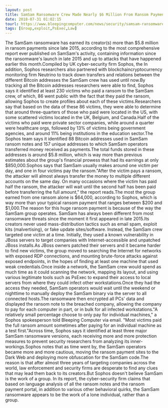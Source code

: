 ```yaml
---
layout: post
title: SamSam Ransomware Crew Made Nearly $6 Million From Ransom Payments
date: 2018-07-31 01:02:15
tourl: https://www.bleepingcomputer.com/news/security/samsam-ransomware-crew-made-nearly-6-million-from-ransom-payments/
tags: [Group,exploit,PsExec,Law]
---
```

The SamSam ransomware has earned its creator(s) more than $5.8 million in ransom payments since late 2015, according to the most comprehensive report ever published on SamSam's activity, containing information since the ransomware's launch in late 2015 and up to attacks that have happened earlier this month.Compiled by UK cyber-security firm Sophos, the In addition, Sophos researchers also partnered with blockchaincryptocurrency monitoring firm Neutrino to track down transfers and relations between the different Bitcoin addresses the SamSam crew has used until now.By tracking all the Bitcoin addresses researchers were able to find, Sophos says it identified at least 230 victims who paid a ransom to the SamSam crew, of which, 86 went public with the fact that they paid the ransom, allowing Sophos to create profiles about each of these victims.Researchers say that based on the data of these 86 victims, they were able to determine that around three-quarters of those who paid were located in the US, with some scattered victims located in the UK, Belgium, and Canada.Half of the victims who paid were private sector companies, while around a quarter were healthcare orgs, followed by 13% of victims being government agencies, and around 11% being institutions in the education sector.The Sophos team says it identified 88 Bitcoin addresses used in SamSam ransom notes and 157 unique addresses to which SamSam operators transferred money received as payments.The total funds stored in these addresses is around $5.8 million, which is way more than previous estimates about the group's financial prowess that had its earnings at only $850,000.Sophos says that SamSam usually makes around one victim per day, and one in four victims pay the ransom."After the victim pays a ransom, the attacker will almost always transfer the money to multiple different accounts on the same day. On many occasions where the victim has paid half the ransom, the attacker will wait until the second half has been paid before transferring the full amount," the report reads.The most the group earned from one ransom alone is $64,000, according to Sophos, which is way more than your typical ransom payment that ranges between $200 and $1,000.The reason for this huge ransom payment is because of the way the SamSam group operates. SamSam has always been different from most ransomware threats since the moment it first appeared in late 2015.Its creators never used mass-distribution tactics such as email spam, exploit kits (malvertising), or fake update sites/software. Instead, the SamSam crew targeted one victim at a time. Initially, they used a known vulnerability in JBoss servers to target companies with Internet-accessible and unpatched JBoss installs.As JBoss owners patched their servers and it became harder to find new victims, the group moved to searching the Internet for networks with exposed RDP connections, and mounting brute-force attacks against exposed endpoints, in the hopes of finding at least one machine that used weak credentials.Once inside a network, the SamSam crew would spend as much time as it could scanning the network, mapping its layout, and using various legitimate tools such as PsExec to expand their access to local servers from where they could infect other workstations.Once they had the access they needed, SamSam operators would wait until the weekend or nighttime to manually deploy the SamSam binary via the server to all connected hosts.The ransomware then encrypted all PCs' data and displayed the ransom note to the breached company, allowing the company to pay for each computer in part, or in bulk for all infected workstations."A relatively small percentage choose to only pay for individual machines," a Sophos spokesperson told Bleeping Computer via email. "Most victims paid the full ransom amount sometimes after paying for an individual machine as a test first."Across time, Sophos says it identified at least three major SamSam ransomware versions, each receiving more and more protection measures to prevent security researchers from analyzing its inner-workings.Sophos notes that as time went by, the SamSam operators became more and more cautious, moving the ransom payment sites to the Dark Web and deploying more obfuscation for the SamSam code.The reason is that after almost three years of targeting companies across the world, law enforcement and security firms are desperate to find any clues that may lead them back to its creators.But Sophos doesn't believe SamSam is the work of a group. In its report, the cyber-security firm claims that based on language analysis of all the ransom notes and the ransom payment portal, in addition to various other behavioral quirks, the SamSam ransomware appears to be the work of a lone individual, rather than a group.